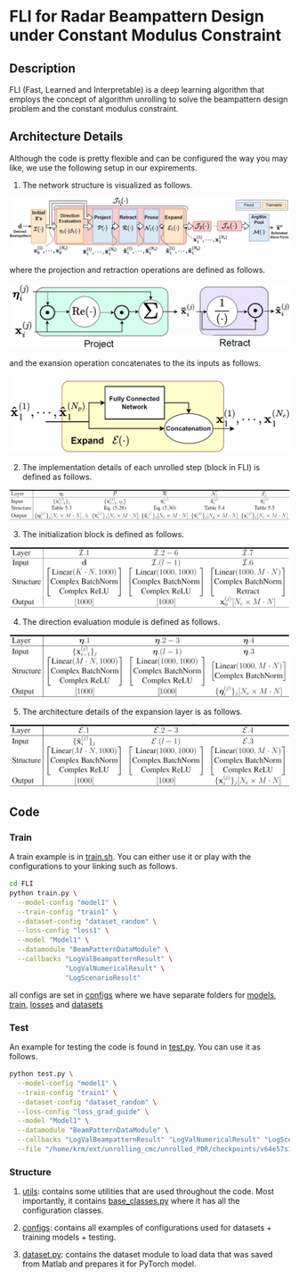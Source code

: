 # FLI for Radar Beampattern Design under Constant Modulus Constraint


## Description

FLI (Fast, Learned and Interpretable) is a deep learning algorithm that employs the concept of algorithm unrolling to solve the beampattern design problem and the constant modulus constraint.


## Architecture Details

Although the code is pretty flexible and can be configured the way you may like, we use the following setup in our expirements.


1. The network structure is visualized as follows.

![Architecture](imgs/fli.png)

where the projection and retraction operations are defined as follows.

![project_and_retract](imgs/project_retract_visualize.png)

and the exansion operation concatenates to the its inputs as follows.

![expand](imgs/expand_visualization.png)


2. The implementation details of each unrolled step (block in FLI) is defined as follows.

![details](imgs/unrolled_step.png)


3. The initialization block is defined as follows.

![initialize](imgs/initialize.png)


4. The direction evaluation module is defined as follows.

![direction](imgs/direction.png)


5. The architecture details of the expansion layer is as follows.

![expand](imgs/expand.png)


## Code 

### Train

A train example is in [train.sh](FLI/train.sh). You can either use it or play with the configurations to your linking such as follows.
```sh
cd FLI
python train.py \
  --model-config "model1" \
  --train-config "train1" \
  --dataset-config "dataset_random" \
  --loss-config "loss1" \
  --model "Model1" \
  --datamodule "BeamPatternDataModule" \
  --callbacks "LogValBeampatternResult" \
              "LogValNumericalResult" \
              "LogScenarioResult"
```

all configs are set in [configs](FLI/configs) where we have separate folders for [models](FLI/configs/models/), [train](FLI/configs/train/), [losses](FLI/configs/losses/) and [datasets](FLI/configs/datasets/)

### Test


An example for testing the code is found in [test.py](FLI/test.py). You can use it as follows.
```sh
python test.py \
  --model-config "model1" \
  --train-config "train1" \
  --dataset-config "dataset_random" \
  --loss-config "loss_grad_guide" \
  --model "Model1" \
  --datamodule "BeamPatternDataModule" \
  --callbacks "LogValBeampatternResult" "LogValNumericalResult" "LogScenarioResult" \
  --file "/home/krm/ext/unrolling_cmc/unrolled_PDR/checkpoints/v64e57s1515773.ckpt"
```


### Structure

1. [utils](FLI/utils): contains some utilities that are used throughout the code.
Most importantly, it contains [base_classes.py](FLI/utils/base_classes.py) where it has all the configuration classes.

2. [configs](FLI/configs): contains all examples of configurations used for datasets + training models + testing.

3. [dataset.py](FLI/datasets/base_dataset.py): contains the dataset module to load data that was saved from Matlab and prepares it for PyTorch model.


